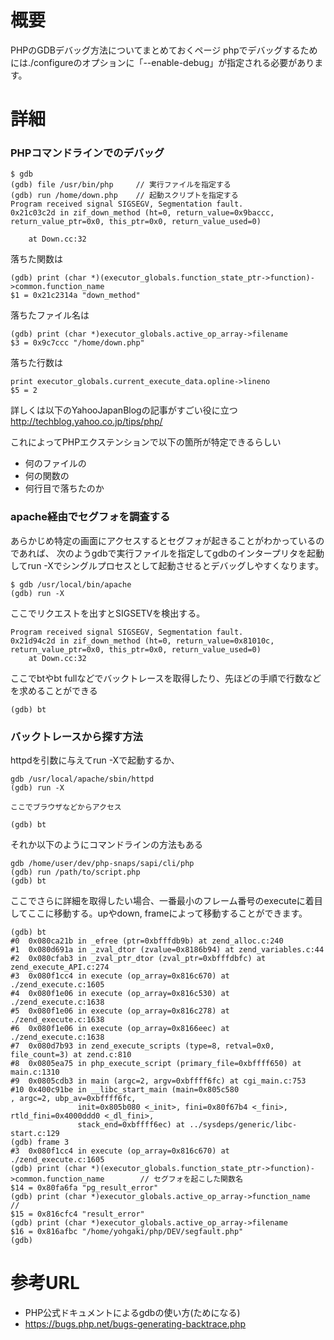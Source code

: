 # 概要
PHPのGDBデバッグ方法についてまとめておくページ
phpでデバッグするためには./configureのオプションに「--enable-debug」が指定される必要があります。

# 詳細
### PHPコマンドラインでのデバッグ
```
$ gdb
(gdb) file /usr/bin/php     // 実行ファイルを指定する
(gdb) run /home/down.php    // 起動スクリプトを指定する
Program received signal SIGSEGV, Segmentation fault.
0x21c03c2d in zif_down_method (ht=0, return_value=0x9baccc, return_value_ptr=0x0, this_ptr=0x0, return_value_used=0)

    at Down.cc:32
```

落ちた関数は
```
(gdb) print (char *)(executor_globals.function_state_ptr->function)->common.function_name
$1 = 0x21c2314a "down_method"
```

落ちたファイル名は
```
(gdb) print (char *)executor_globals.active_op_array->filename
$3 = 0x9c7ccc "/home/down.php"
```

落ちた行数は
```
print executor_globals.current_execute_data.opline->lineno
$5 = 2
```

詳しくは以下のYahooJapanBlogの記事がすごい役に立つ
http://techblog.yahoo.co.jp/tips/php/

これによってPHPエクステンションで以下の箇所が特定できるらしい
- 何のファイルの
- 何の関数の
- 何行目で落ちたのか


### apache経由でセグフォを調査する
あらかじめ特定の画面にアクセスするとセグフォが起きることがわかっているのであれば、
次のようgdbで実行ファイルを指定してgdbのインタープリタを起動してrun -Xでシングルプロセスとして起動させるとデバッグしやすくなります。
```
$ gdb /usr/local/bin/apache
(gdb) run -X
```

ここでリクエストを出すとSIGSETVを検出する。
```
Program received signal SIGSEGV, Segmentation fault.
0x21d94c2d in zif_down_method (ht=0, return_value=0x81010c, return_value_ptr=0x0, this_ptr=0x0, return_value_used=0)
    at Down.cc:32
```

ここでbtやbt fullなどでバックトレースを取得したり、先ほどの手順で行数などを求めることができる
```
(gdb) bt
```

### バックトレースから探す方法

httpdを引数に与えてrun -Xで起動するか、
```
gdb /usr/local/apache/sbin/httpd
(gdb) run -X

ここでブラウザなどからアクセス

(gdb) bt
```

それか以下のようにコマンドラインの方法もある
```
gdb /home/user/dev/php-snaps/sapi/cli/php 
(gdb) run /path/to/script.php
(gdb) bt
```

ここでさらに詳細を取得したい場合、一番最小のフレーム番号のexecuteに着目してここに移動する。upやdown, frameによって移動することができます。
```
(gdb) bt
#0  0x080ca21b in _efree (ptr=0xbfffdb9b) at zend_alloc.c:240
#1  0x080d691a in _zval_dtor (zvalue=0x8186b94) at zend_variables.c:44
#2  0x080cfab3 in _zval_ptr_dtor (zval_ptr=0xbfffdbfc) at zend_execute_API.c:274
#3  0x080f1cc4 in execute (op_array=0x816c670) at ./zend_execute.c:1605
#4  0x080f1e06 in execute (op_array=0x816c530) at ./zend_execute.c:1638
#5  0x080f1e06 in execute (op_array=0x816c278) at ./zend_execute.c:1638
#6  0x080f1e06 in execute (op_array=0x8166eec) at ./zend_execute.c:1638
#7  0x080d7b93 in zend_execute_scripts (type=8, retval=0x0, file_count=3) at zend.c:810
#8  0x0805ea75 in php_execute_script (primary_file=0xbffff650) at main.c:1310
#9  0x0805cdb3 in main (argc=2, argv=0xbffff6fc) at cgi_main.c:753
#10 0x400c91be in __libc_start_main (main=0x805c580 
, argc=2, ubp_av=0xbffff6fc,
               init=0x805b080 <_init>, fini=0x80f67b4 <_fini>, rtld_fini=0x4000ddd0 <_dl_fini>,
               stack_end=0xbffff6ec) at ../sysdeps/generic/libc-start.c:129
(gdb) frame 3
#3  0x080f1cc4 in execute (op_array=0x816c670) at ./zend_execute.c:1605
(gdb) print (char *)(executor_globals.function_state_ptr->function)->common.function_name        // セグフォを起こした関数名
$14 = 0x80fa6fa "pg_result_error"
(gdb) print (char *)executor_globals.active_op_array->function_name                              // 
$15 = 0x816cfc4 "result_error"
(gdb) print (char *)executor_globals.active_op_array->filename
$16 = 0x816afbc "/home/yohgaki/php/DEV/segfault.php"
(gdb) 
```


# 参考URL
- PHP公式ドキュメントによるgdbの使い方(ためになる)
 - https://bugs.php.net/bugs-generating-backtrace.php
